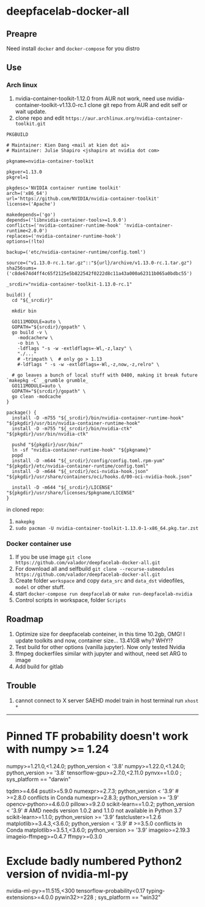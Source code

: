 # deepfacelab-docker-all
## Preapre
Need install `docker` and `docker-compose` for you distro
## Use
### Arch linux
1. nvidia-container-toolkit-1.12.0 from AUR not work, need use nvidia-container-toolkit-v1.13.0-rc.1 clone git repo from AUR and edit self or wait update. 
2. clone repo and edit `https://aur.archlinux.org/nvidia-container-toolkit.git`

`PKGBUILD`
```
# Maintainer: Kien Dang <mail at kien dot ai>
# Maintainer: Julie Shapiro <jshapiro at nvidia dot com>

pkgname=nvidia-container-toolkit

pkgver=1.13.0
pkgrel=1

pkgdesc='NVIDIA container runtime toolkit'
arch=('x86_64')
url='https://github.com/NVIDIA/nvidia-container-toolkit'
license=('Apache')

makedepends=('go')
depends=('libnvidia-container-tools>=1.9.0')
conflicts=('nvidia-container-runtime-hook' 'nvidia-container-runtime<2.0.0')
replaces=('nvidia-container-runtime-hook')
options=(!lto)

backup=('etc/nvidia-container-runtime/config.toml')

source=("v1.13.0-rc.1.tar.gz"::"${url}/archive/v1.13.0-rc.1.tar.gz")
sha256sums=('c8de674d4ff4c65f2125e5b822542f0222d8c11a43a000a62311b065a0bdbc55')

_srcdir="nvidia-container-toolkit-1.13.0-rc.1"

build() {
  cd "${_srcdir}"

  mkdir bin

  GO111MODULE=auto \
  GOPATH="${srcdir}/gopath" \
  go build -v \
    -modcacherw \
    -o bin \
    -ldflags "-s -w -extldflags=-Wl,-z,lazy" \
    "./..."
    # -trimpath \  # only go > 1.13
    #-ldflags " -s -w -extldflags=-Wl,-z,now,-z,relro" \

  # go leaves a bunch of local stuff with 0400, making it break future `makepkg -C` _grumble grumble_
  GO111MODULE=auto \
  GOPATH="${srcdir}/gopath" \
  go clean -modcache
}

package() {
  install -D -m755 "${_srcdir}/bin/nvidia-container-runtime-hook" "${pkgdir}/usr/bin/nvidia-container-runtime-hook"
  install -D -m755 "${_srcdir}/bin/nvidia-ctk" "${pkgdir}/usr/bin/nvidia-ctk"

  pushd "${pkgdir}/usr/bin/"
  ln -sf "nvidia-container-runtime-hook" "${pkgname}"
  popd
  install -D -m644 "${_srcdir}/config/config.toml.rpm-yum" "${pkgdir}/etc/nvidia-container-runtime/config.toml"
  install -D -m644 "${_srcdir}/oci-nvidia-hook.json" "${pkgdir}/usr/share/containers/oci/hooks.d/00-oci-nvidia-hook.json"

  install -D -m644 "${_srcdir}/LICENSE" "${pkgdir}/usr/share/licenses/$pkgname/LICENSE"
}
```
in cloned repo:
1. `makepkg`
2. `sudo pacman -U nvidia-container-toolkit-1.13.0-1-x86_64.pkg.tar.zst`

### Docker container use
1. If you be use image `git clone https://github.com/valador/deepfacelab-docker-all.git`
2. For download all and selfbuild `git clone --recurse-submodules https://github.com/valador/deepfacelab-docker-all.git`
3. Create folder `workspace` and copy `data_src` and `data_dst` videofiles, `model` or other stuff.
4. start `docker-compose run deepfacelab` or `make run-deepfacelab-nvidia`
5. Control scripts in workspace, folder `Scripts`


## Roadmap
1. Optimize size for deepfacelab conteiner, in this time 10.2gb, OMG! I update toolkits and now, container size... 13.41GB why? WHY!?
2. Test build for other options (vanilla jupyter). Now only tested Nvidia
3. ffmpeg dockerfiles similar with jupyter and without, need set ARG to image
4. Add build for gitlab
   
## Trouble
1. cannot connect to X server SAEHD model train
in host terminal run `xhost +`
---
# Pinned TF probability doesn't work with numpy >= 1.24
numpy>=1.21.0,<1.24.0; python_version < '3.8'
numpy>=1.22.0,<1.24.0; python_version >= '3.8'
tensorflow-gpu>=2.7.0,<2.11.0
pynvx==1.0.0 ; sys_platform == "darwin"

tqdm>=4.64
psutil>=5.9.0
numexpr>=2.7.3; python_version < '3.9'  # >=2.8.0 conflicts in Conda
numexpr>=2.8.3; python_version >= '3.9'
opencv-python>=4.6.0.0
pillow>=9.2.0
scikit-learn==1.0.2; python_version < '3.9'  # AMD needs version 1.0.2 and 1.1.0 not available in Python 3.7
scikit-learn>=1.1.0; python_version >= '3.9'
fastcluster>=1.2.6
matplotlib>=3.4.3,<3.6.0; python_version < '3.9'  # >=3.5.0 conflicts in Conda
matplotlib>=3.5.1,<3.6.0; python_version >= '3.9'
imageio>=2.19.3
imageio-ffmpeg>=0.4.7
ffmpy>=0.3.0
# Exclude badly numbered Python2 version of nvidia-ml-py
nvidia-ml-py>=11.515,<300
tensorflow-probability<0.17
typing-extensions>=4.0.0
pywin32>=228 ; sys_platform == "win32"